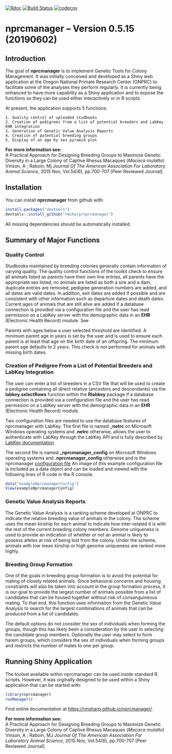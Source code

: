 
[![Rdoc](http://www.rdocumentation.org/badges/version/roxygen2)](http://www.rdocumentation.org/packages/roxygen2)
[![Build
Status](https://travis-ci.org/rmsharp/nprcmanager.svg?branch=master)](https://travis-ci.org/rmsharp/nprcmanager)
[![codecov](https://codecov.io/gh/rmsharp/nprcmanager/branch/master/graph/badge.svg)](https://codecov.io/gh/rmsharp/nprcmanager)
<!--[![Rdoc](http://www.rdocumentation.org/badges/version/RDocumentation)](http://www.rdocumentation.org/packages/RDocumentation)
<!--[![Rdoc](http://www.rdocumentation.org/badges/version/nprcmanager)](http://www.rdocumentation.org/packages/gh/rmsharp/nprcmanager)
<!-- README.md is generated from README.Rmd. Please edit that file -->

# nprcmanager – Version 0.5.15 (20190602)

## Introduction

The goal of **nprcmanager** is to implement Genetic Tools for Colony
Management. It was initially conceived and developed as a Shiny web
application at the Oregon National Primate Research Center (ONPRC) to
facilitate some of the analyses they perform regularly. It is currently
being enhanced to have more capability as a Shiny application and to
expose the functions so they can be used either interactively or in R
scripts.

<!--It is now managed and maintained as a joint effort between ONPRC-->

<!--and Southwest National Primate Research Center (SNPRC) with the -->

<!--coding being done by R. Mark Sharp, Ph.D.-->

At present, the application supports 5 functions:

``` 
1. Quality control of uploaded studbooks  
2. Creation of pedigrees from a list of potential breeders and LabKey EHR integration  
3. Generation of Genetic Value Analysis Reports  
4. Creation of potential breeding groups  
5. Display of an age by sex pyramid plot  
```

**For more information see:**  
A Practical Approach for Designing Breeding Groups to Maximize Genetic
Diversity in a Large Colony of Captive Rhesus Macaques (*Macaca
mulatto*) Vinson, A ; Raboin, Mj *Journal Of The American Association
For Laboratory Animal Science*, 2015 Nov, Vol.54(6), pp.700-707 \[Peer
Reviewed Journal\]

## Installation

You can install **nprcmanager** from github with:

``` r
install.packages("devtools")
devtools::install_github("rmsharp/nprcmanager")
```

All missing dependencies should be automatically installed.

## Summary of Major Functions

### Quality Control

Studbooks maintained by breeding colonies generally contain information
of varying quality. The quality control functions of the toolkit check
to ensure all animals listed as parents have their own line entries, all
parents have the appropriate sex listed, no animals are listed as both a
sire and a dam, duplicate entries are removed, pedigree generation
numbers are added, and all dates are valid dates. In addition, exit
dates are added if possible and are consistent with other information
such as departure dates and death dates. Current ages of animals that
are still alive are added if a database connection is provided via a
configuration file and the user has read permission on a LabKey server
with the demographic data in an **EHR** (Electronic Health Record)
module. See

Parents with ages below a user selected threshold are identified. A
minimum parent age in years is set by the user and is used to ensure
each parent is at least that age on the birth date of an offspring. The
minimum parent age defaults to 2 years. This check is not performed for
animals with missing birth
dates.

### Creation of Pedigree From a List of Potential Breeders and LabKey Integration

The user can enter a list of breeders in a CSV file that will be used to
create a pedigree containing all direct relative (ancestors and
descendants) via the **labkey.selectRows** function within the
**Rlabkey** package if a database connection is provided via a
configuration file and the user has read permission on a LabKey server
with the demographic data in an **EHR** (Electronic Health Record)
module.

Two configuration files are needed to use the database features of
nprcmanager with LabKey. The first file is named **\_netrc** on
Microsoft Windows operating systems and **.netrc** otherwise, allows the
user to authenticate with LabKey through the LabKey API and is fully
described by [LabKey
documentation](https://www.labkey.org/Documentation/wiki-page.view?name=netrc)

The second file is named **\_nprcmanager\_config** on Microsoft Windows
operating systems and **.nprcmanager\_config** otherwise and is the
nprcmanager [configuration
file](https://github.com/rmsharp/nprcmanager/blob/master/inst/extdata/example_nprcmanager_config)
An image of this example configuration file is included as a data object
and can be loaded and viewed with the following lines of R code in the R
console.

``` r
data("exampleNprcmanagerConfig")
View(exampleNprcmanagerConfig)
```

### Genetic Value Analysis Reports

The Genetic Value Analysis is a ranking scheme developed at ONPRC to
indicate the relative breeding value of animals in the colony. The
scheme uses the mean kinship for each animal to indicate how
inter-related it is with the rest of the current breeding colony
members. Genome uniqueness is used to provide an indication of whether
or not an animal is likely to possess alleles at risk of being lost from
the colony. Under the scheme, animals with low mean kinship or high
genome uniqueness are ranked more highly.

### Breeding Group Formation

One of the goals in breeding group formation is to avoid the potential
for mating of closely related animals. Since behavioral concerns and
housing constraints will also be taken into account in the group
formation process, it is our goal to provide the largest number of
animals possible from a list of candidates that can be housed together
without risk of consanguineous mating. To that end, this function uses
information from the Genetic Value Analysis to search for the largest
combinations of animals that can be produced from a list of candidates.

The default options do not consider the sex of individuals when forming
the groups, though this has likely been a consideration by the user in
selecting the candidate group members. Optionally the user may select to
form harem groups, which considers the sex of individuals when forming
groups and restricts the number of males to one per group.

## Running Shiny Application

The toolset available within nprcmanager can be used inside standard R
scripts. However, it was orginally designed to be used within a Shiny
application that can be started with:

``` r
library(nprcmanager)
runManager()
```

Find online documentation at <https://rmsharp.github.io/nprcmanager/>.

**For more information see:**  
A Practical Approach for Designing Breeding Groups to Maximize Genetic
Diversity in a Large Colony of Captive Rhesus Macaques (*Macaca
mulatto*) Vinson, A ; Raboin, MJ *Journal Of The American Association
For Laboratory Animal Science*, 2015 Nov, Vol.54(6), pp.700-707 \[Peer
Reviewed Journal\]
